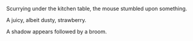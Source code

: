 Scurrying under the kitchen table, the mouse stumbled upon something.

A juicy, albeit dusty, strawberry.

A shadow appears followed by a broom.